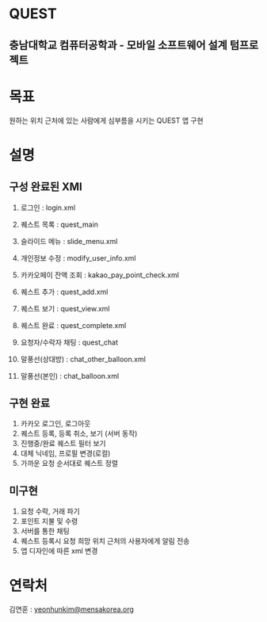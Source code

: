 QUEST
==========================================================
충남대학교 컴퓨터공학과 - 모바일 소프트웨어 설계 텀프로젝트
----------------------------------------------------------
# 목표
원하는 위치 근처에 있는 사람에게 심부름을 시키는 QUEST 앱 구현

# 설명

## 구성 완료된 XMI
1. 로그인 : login.xml
2. 퀘스트 목록 : quest_main
3. 슬라이드 메뉴 : slide_menu.xml
4. 개인정보 수정 : modify_user_info.xml
5. 카카오페이 잔액 조회 : kakao_pay_point_check.xml

6. 퀘스트 추가 : quest_add.xml
7. 퀘스트 보기 : quest_view.xml
8. 퀘스트 완료 : quest_complete.xml

9. 요청자/수락자 채팅 : quest_chat
10. 말풍선(상대방) : chat_other_balloon.xml
11. 말풍선(본인) : chat_balloon.xml

## 구현 완료
1. 카카오 로그인, 로그아웃
2. 퀘스트 등록, 등록 취소, 보기 (서버 동작)
3. 진행중/완료 퀘스트 필터 보기
4. 대체 닉네임, 프로필 변경(로컬)
5. 가까운 요청 순서대로 퀘스트 정렬

## 미구현
1. 요청 수락, 거래 파기
2. 포인트 지불 및 수령
3. 서버를 통한 채팅
4. 퀘스트 등록시 요청 희망 위치 근처의 사용자에게 알림 전송
5. 앱 디자인에 따른 xml 변경


# 연락처
김연훈 : yeonhunkim@mensakorea.org
